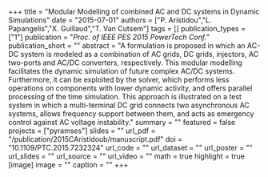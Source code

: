 +++
title = "Modular Modelling of combined AC and DC systems in Dynamic Simulations"
date = "2015-07-01"
authors = ["P. Aristidou","L. Papangelis","X. Guillaud","T. Van Cutsem"]
tags = []
publication_types = ["1"]
publication = "_Proc. of IEEE PES 2015 PowerTech Conf._"
publication_short = ""
abstract = "A formulation is proposed in which an AC-DC system is modeled as a combination of AC grids, DC grids, injectors, AC two-ports and AC/DC converters, respectively. This modular modelling facilitates the dynamic simulation of future complex AC/DC systems. Furthermore, it can be exploited by the solver, which performs less operations on components with lower dynamic activity, and offers parallel processing of the time simulation. This approach is illustrated on a test system in which a multi-terminal DC grid connects two asynchronous AC systems, allows frequency support between them, and acts as emergency control against AC voltage instability."
summary = ""
featured = false
projects = ["pyramses"]
slides = ""
url_pdf = "/publication/2015CAristidoub/manuscript.pdf"
doi = "10.1109/PTC.2015.7232324"
url_code = ""
url_dataset = ""
url_poster = ""
url_slides = ""
url_source = ""
url_video = ""
math = true
highlight = true
[image]
image = ""
caption = ""
+++

